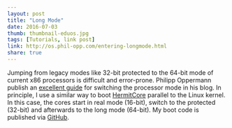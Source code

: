 ```yaml
---
layout: post
title: "Long Mode"
date: 2016-07-03
thumb: thumbnail-eduos.jpg
tags: [Tutorials, link post]
link: http://os.phil-opp.com/entering-longmode.html
share: true
---
```


Jumping from legacy modes like 32-bit protected to the 64-bit mode of current x86 processors is difficult and error-prone.
Philipp Oppermann publish an [excellent guide](http://os.phil-opp.com/entering-longmode.html) for switching the processor mode in his blog.
In principle, I use a similar way to boot [HermitCore](http://www.hermitcore.org) parallel to the Linux kernel.
In this case, the cores start in real mode (16-bit), switch to the protected (32-bit) and afterwards to the long mode (64-bit).
My boot code is published via [GitHub](https://github.com/RWTH-OS/linux/blob/hermit/arch/x86/hermit/boot.asm).
